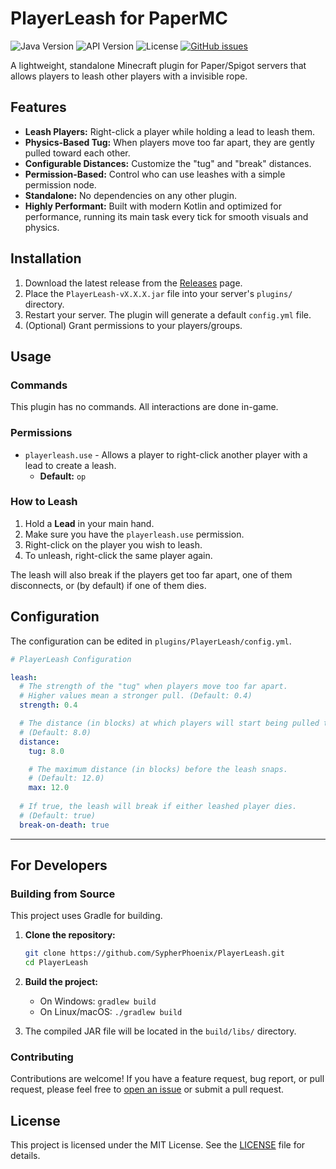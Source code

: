# PlayerLeash for PaperMC

![Java Version](https://img.shields.io/badge/Java-17+-blue.svg)
![API Version](https://img.shields.io/badge/API-Paper_1.17+-green.svg)
![License](https://img.shields.io/badge/License-MIT-brightgreen.svg)
[![GitHub issues](https://img.shields.io/github/issues/YourUsername/PlayerLeash)](https://github.com/YourUsername/PlayerLeash/issues)

A lightweight, standalone Minecraft plugin for Paper/Spigot servers that allows players to leash other players with a invisible rope.

## Features

- **Leash Players:** Right-click a player while holding a lead to leash them.
- **Physics-Based Tug:** When players move too far apart, they are gently pulled toward each other.
- **Configurable Distances:** Customize the "tug" and "break" distances.
- **Permission-Based:** Control who can use leashes with a simple permission node.
- **Standalone:** No dependencies on any other plugin.
- **Highly Performant:** Built with modern Kotlin and optimized for performance, running its main task every tick for smooth visuals and physics.

## Installation

1.  Download the latest release from the [Releases](https://github.com/SypherPhoenix/PlayerLeash/releases) page.
2.  Place the `PlayerLeash-vX.X.X.jar` file into your server's `plugins/` directory.
3.  Restart your server. The plugin will generate a default `config.yml` file.
4.  (Optional) Grant permissions to your players/groups.

## Usage

### Commands

This plugin has no commands. All interactions are done in-game.

### Permissions

-   `playerleash.use` - Allows a player to right-click another player with a lead to create a leash.
    -   **Default:** `op`

### How to Leash

1.  Hold a **Lead** in your main hand.
2.  Make sure you have the `playerleash.use` permission.
3.  Right-click on the player you wish to leash.
4.  To unleash, right-click the same player again.

The leash will also break if the players get too far apart, one of them disconnects, or (by default) if one of them dies.

## Configuration

The configuration can be edited in `plugins/PlayerLeash/config.yml`.

```yaml
# PlayerLeash Configuration

leash:
  # The strength of the "tug" when players move too far apart.
  # Higher values mean a stronger pull. (Default: 0.4)
  strength: 0.4

  # The distance (in blocks) at which players will start being pulled towards each other.
  # (Default: 8.0)
  distance:
    tug: 8.0

    # The maximum distance (in blocks) before the leash snaps.
    # (Default: 12.0)
    max: 12.0
    
  # If true, the leash will break if either leashed player dies.
  # (Default: true)
  break-on-death: true
```

---

## For Developers

### Building from Source

This project uses Gradle for building.

1.  **Clone the repository:**
    ```bash
    git clone https://github.com/SypherPhoenix/PlayerLeash.git
    cd PlayerLeash
    ```

2.  **Build the project:**
    -   On Windows: `gradlew build`
    -   On Linux/macOS: `./gradlew build`

3.  The compiled JAR file will be located in the `build/libs/` directory.

### Contributing

Contributions are welcome! If you have a feature request, bug report, or pull request, please feel free to [open an issue](https://github.com/YourUsername/PlayerLeash/issues) or submit a pull request.

## License

This project is licensed under the MIT License. See the [LICENSE](LICENSE) file for details.
